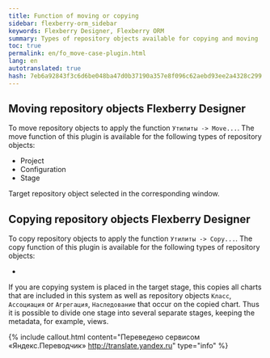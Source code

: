 ```yaml
--- 
title: Function of moving or copying 
sidebar: flexberry-orm_sidebar 
keywords: Flexberry Designer, Flexberry ORM 
summary: Types of repository objects available for copying and moving 
toc: true 
permalink: en/fo_move-case-plugin.html 
lang: en 
autotranslated: true 
hash: 7eb6a92843f3c6d6be048ba47d0b37190a357e8f096c62aebd93ee2a4328c299 
--- 
```


## Moving repository objects Flexberry Designer 

To move repository objects to apply the function `Утилиты -> Move...`. The move function of this plugin is available for the following types of repository objects: 

* Project 
* Configuration 
* Stage 

Target repository object selected in the corresponding window. 

## Copying repository objects Flexberry Designer 

To copy repository objects to apply the function `Утилиты -> Copy...`. The copy function of this plugin is available for the following types of repository objects: 

* 

If you are copying system is placed in the target stage, this copies all charts that are included in this system as well as repository objects `Класс`, `Ассоциация` or `Агрегация`, `Наследование` that occur on the copied chart. Thus it is possible to divide one stage into several separate stages, keeping the metadata, for example, views. 



{% include callout.html content="Переведено сервисом «Яндекс.Переводчик» <http://translate.yandex.ru>" type="info" %}